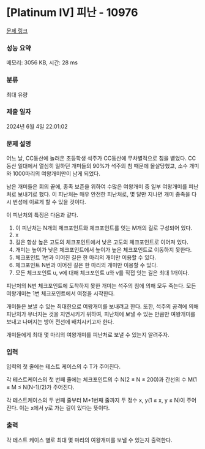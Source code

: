 # [Platinum IV] 피난 - 10976 

[문제 링크](https://www.acmicpc.net/problem/10976) 

### 성능 요약

메모리: 3056 KB, 시간: 28 ms

### 분류

최대 유량

### 제출 일자

2024년 6월 4일 22:01:02

### 문제 설명

<p>어느 날, CC동산에 놀러온 초등학생 석주가 CC동산에 무차별적으로 침을 뱉었다. CC동산 일대에서 열심히 일하던 개미들의 90%가 석주의 침 때문에 몰살당했고, 소수 개미와 1000마리의 여왕개미만이 남게 되었다.</p>

<p>남은 개미들은 회의 끝에, 종족 보존을 위하여 수많은 여왕개미 중 일부 여왕개미를 피난처로 보내기로 했다. 이 피난처는 매우 안전한 피난처로, 몇 달만 지나면 개미 종족을 다시 번성에 이르게 할 수 있을 것이다.</p>

<p>이 피난처의 특징은 다음과 같다.</p>

<ol>
	<li>이 피난처는 N개의 체크포인트와 체크포인트를 잇는 M개의 길로 구성되어 있다.</li>
	<li>x<y일 경우 체크포인트 x의 고도는 체크포인트 y의 고도보다 높다.</li>
	<li>길은 항상 높은 고도의 체크포인트에서 낮은 고도의 체크포인트로 이어져 있다.</li>
	<li>개미는 높이가 낮은 체크포인트에서 높이가 높은 체크포인트로 이동하지 못한다.</li>
	<li>체크포인트 1번과 이어진 길은 한 마리의 개미만 이용할 수 있다.</li>
	<li>체크포인트 N번과 이어진 길은 한 마리의 개미만 이용할 수 있다.</li>
	<li>모든 체크포인트 u, v에 대해 체크포인트 u와 v를 직접 잇는 길은 최대 1개이다.</li>
</ol>

<p>피난처의 N번 체크포인트에 도착하지 못한 개미는 석주의 침에 의해 모두 죽는다. 모든 여왕개미는 1번 체크포인트에서 여정을 시작한다.</p>

<p>개미들은 보낼 수 있는 최대한으로 여왕개미를 보내려고 한다. 또한, 석주의 공격에 의해 피난처가 무너지는 것을 지연시키기 위하여, 피난처에 보낼 수 있는 만큼만 여왕개미를 보내고 나머지는 방어 전선에 배치시키고자 한다.</p>

<p>개미들에게 최대 몇 마리의 여왕개미를 피난처로 보낼 수 있는지 알려주자. </p>

### 입력 

 <p>입력의 첫 줄에는 테스트 케이스의 수 T가 주어진다.</p>

<p>각 테스트케이스의 첫 번째 줄에는 체크포인트의 수 N(2 ≤ N ≤ 200)과 간선의 수 M(1 ≤ M ≤ N(N-1)/2)가 주어진다.</p>

<p>각 테스트케이스의 두 번째 줄부터 M+1번째 줄까지 두 정수 x, y(1 ≤ x, y ≤ N)이 주어진다. 이는 x에서 y로 가는 길이 있다는 뜻이다. </p>

### 출력 

 <p>각 테스트 케이스 별로 최대 몇 마리의 여왕개미를 보낼 수 있는지 출력한다.</p>

